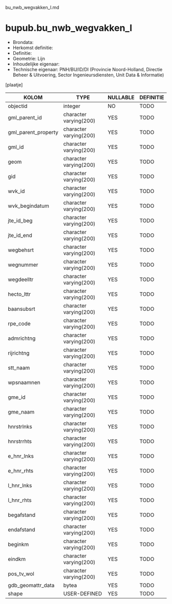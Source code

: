 bu_nwb_wegvakken_l.md

# bupub.bu_nwb_wegvakken_l


* Brondata: 
* Herkomst definitie: 
* Definitie: 
* Geometrie: Lijn
* Inhoudelijke eigenaar: 
* Technische eigenaar: PNH/BU/ID/DI (Provincie Noord-Holland, Directie Beheer & Uitvoering, Sector Ingenieursdiensten, Unit Data & Informatie)

[plaatje]


|KOLOM                            |TYPE                       |NULLABLE|DEFINITIE|
|------                           |----                       |-----   |-----    |
|objectid                         |integer                    |NO      |TODO|
|gml_parent_id                    |character varying(200)     |YES     |TODO|
|gml_parent_property              |character varying(200)     |YES     |TODO|
|gml_id                           |character varying(200)     |YES     |TODO|
|geom                             |character varying(200)     |YES     |TODO|
|gid                              |character varying(200)     |YES     |TODO|
|wvk_id                           |character varying(200)     |YES     |TODO|
|wvk_begindatum                   |character varying(200)     |YES     |TODO|
|jte_id_beg                       |character varying(200)     |YES     |TODO|
|jte_id_end                       |character varying(200)     |YES     |TODO|
|wegbehsrt                        |character varying(200)     |YES     |TODO|
|wegnummer                        |character varying(200)     |YES     |TODO|
|wegdeelltr                       |character varying(200)     |YES     |TODO|
|hecto_lttr                       |character varying(200)     |YES     |TODO|
|baansubsrt                       |character varying(200)     |YES     |TODO|
|rpe_code                         |character varying(200)     |YES     |TODO|
|admrichtng                       |character varying(200)     |YES     |TODO|
|rijrichtng                       |character varying(200)     |YES     |TODO|
|stt_naam                         |character varying(200)     |YES     |TODO|
|wpsnaamnen                       |character varying(200)     |YES     |TODO|
|gme_id                           |character varying(200)     |YES     |TODO|
|gme_naam                         |character varying(200)     |YES     |TODO|
|hnrstrlnks                       |character varying(200)     |YES     |TODO|
|hnrstrrhts                       |character varying(200)     |YES     |TODO|
|e_hnr_lnks                       |character varying(200)     |YES     |TODO|
|e_hnr_rhts                       |character varying(200)     |YES     |TODO|
|l_hnr_lnks                       |character varying(200)     |YES     |TODO|
|l_hnr_rhts                       |character varying(200)     |YES     |TODO|
|begafstand                       |character varying(200)     |YES     |TODO|
|endafstand                       |character varying(200)     |YES     |TODO|
|beginkm                          |character varying(200)     |YES     |TODO|
|eindkm                           |character varying(200)     |YES     |TODO|
|pos_tv_wol                       |character varying(200)     |YES     |TODO|
|gdb_geomattr_data                |bytea                      |YES     |TODO|
|shape                            |USER-DEFINED               |YES     |TODO|
